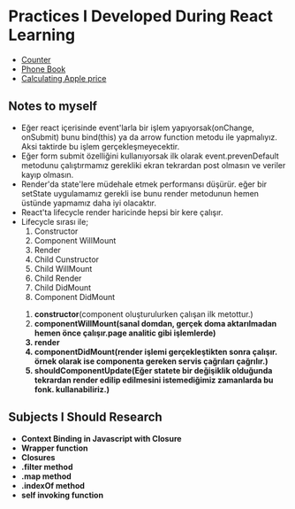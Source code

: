 <h1>Practices I Developed During React Learning</h1>
<ul>
 <li><a href="https://github.com/kasim444/MyStudiesAboutReact/tree/master/Counter">Counter</a></li>
 <li><a href="https://github.com/kasim444/MyStudiesAboutReact/tree/master/PhoneBook/my-app">Phone Book</a></li>
 <li><a href="https://github.com/kasim444/MyStudiesAboutReact/tree/master/AmountApple/my-app">Calculating Apple price</a></li>
</ul>

<h2>Notes to myself</h2>
<ul>
  <li>Eğer react içerisinde event'larla bir işlem yapıyorsak(onChange, onSubmit) bunu bind(this) ya da arrow function metodu ile yapmalıyız. Aksi taktirde bu işlem gerçekleşmeyecektir.</li>
  <li>Eğer form submit özelliğini kullanıyorsak ilk olarak event.prevenDefault metodunu çalıştırmamız gerekliki ekran tekrardan post olmasın ve veriler kayıp olmasın.</li>
  <li>Render'da state'lere müdehale etmek performansı düşürür. eğer bir setState uygulamamız gerekli ise bunu render metodunun hemen üstünde yapmamız daha iyi olacaktır.</li>
  <li>React'ta lifecycle render haricinde hepsi bir kere çalışır.</li>
  <li>Lifecycle sırası ile;
  <ol>
  <li>Constructor</li>
  <li>Component WillMount</li>
  <li>Render</li>
  <li>Child Cunstructor</li>
  <li>Child WillMount</li>
  <li>Child Render</li>
  <li>Child DidMount</li>
  <li>Component DidMount</li>
</ol><p>
<ol>
  <li><b>constructor</b>(component oluşturulurken çalışan ilk metottur.)</li>
  <li><b>componentWillMount(sanal domdan, gerçek doma aktarılmadan hemen önce çalışır.page analitic gibi işlemlerde)</li>
  <li><b>render</b></li>
  <li><b>componentDidMount</b>(render işlemi gerçekleştikten sonra çalışır. örnek olarak ise componenta gereken servis çağrıları çağrılır.)</li>
  <li><b>shouldComponentUpdate</b>(Eğer statete bir değişiklik olduğunda tekrardan render edilip edilmesini istemediğimiz zamanlarda bu fonk. kullanabiliriz.)</li>
</ol></p>
  </li>
</ul>

<h2>Subjects I Should Research</h2>
<ul>
  <li>Context Binding in Javascript with Closure</li>
  <li>Wrapper function</li>
  <li>Closures</li>
  <li>.filter method</li>
  <li>.map method</li>
  <li>.indexOf method</li>
  <li>self invoking function</li>
</ul>